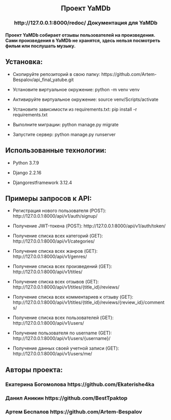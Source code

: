 <h2 align="center">Проект YaMDb</h2>
<h3 align="center">http://127.0.0.1:8000/redoc/ Документация для YaMDb</h3>
<h4>Проект YaMDb собирает отзывы пользователей на произведения. Сами произведения в YaMDb не хранятся, здесь нельзя посмотреть фильм или послушать музыку.</h4>

<h2>Установка:</h2>

<ul>
<li><p>Скопируйте репозиторий в свою папку: https://github.com/Artem-Bespalov/api_final_yatube.git</p></li>

<li><p>Установите виртуальное окружение: python -m venv venv</p></li>

<li><p>Активируйте виртуальное окружение: source venv/Scripts/activate</p></li>

<li><p>Установите зависимости из requirements.txt: pip install -r requirements.txt</p></li>

<li><p>Выполните миграции: python manage.py migrate</p></li>
</li>
<li><p>Запустите сервер: python manage.py runserver</p></li>
</ul>

<h2>Использованные технологии:</h2>

<ul>
<li><p>Python 3.7.9</p></li>
<li><p>Django 2.2.16</p></li>
<li><p>Djangorestframework 3.12.4</p></li>
</ul>

<h2>Примеры запросов к API:</h2>

<ul>
<li><p>Регистрация нового пользователя (POST): http://127.0.0.1:8000/api/v1/auth/signup/</p></li>
<li><p>Получение JWT-токена (POST): http://127.0.0.1:8000/api/v1/auth/token/</p></li>
<li><p>Получение списка всех категорий (GET): http://127.0.0.1:8000/api/v1/categories/</p></li>
<li><p>Получение списка всех жанров (GET): http://127.0.0.1:8000/api/v1/genres/</p></li>
<li><p>Получение списка всех произведений (GET): http://127.0.0.1:8000/api/v1/titles/</p></li>
<li><p>Получение списка всех отзывов (GET): http://127.0.0.1:8000/api/v1/titles/{title_id}/reviews/</p></li>
<li><p>Получение списка всех комментариев к отзыву (GET): http://127.0.0.1:8000/api/v1/titles/{title_id}/reviews/{review_id}/comments/</p></li>
<li><p>Получение списка всех пользователей (GET): http://127.0.0.1:8000/api/v1/users/</p></li>
<li><p>Получение пользователя по username (GET): http://127.0.0.1:8000/api/v1/users/{username}/</p></li>
<li><p>Получение данных своей учетной записи (GET): http://127.0.0.1:8000/api/v1/users/me/</p></li>
</ul>

<h2>Авторы проекта:</h2>

<h3>Екатерина Богомолова https://github.com/Ekaterishe4ka</h3>
<h3>Данил Аникин https://github.com/BestTpaktop</h3>
<h3>Артем Беспалов https://github.com/Artem-Bespalov</h3>
